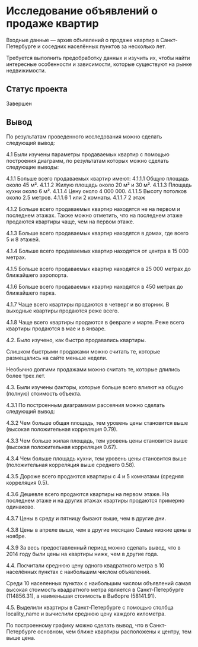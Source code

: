 # Исследование объявлений о продаже квартир

Входные данные — архив объявлений о продаже квартир в Санкт-Петербурге и соседних населённых пунктов за несколько лет. 

Требуется выполнить предобработку данных и изучить их, чтобы найти интересные особенности и зависимости, которые существуют на рынке недвижимости.

## Статус проекта

Завершен

## Вывод

По результатам проведенного исследования можно сделать следующий вывод:


4.1 Были изучены параметры продаваемых квартир с помощью построения диаграмм, по результатам которых можно сделать следующие выводы:

  4.1.1 Больше всего продаваемых квартир имеют:
      4.1.1.1 Общую площадь около 45 м².
      4.1.1.2 Жилую площадь около 20 м² и 30 м².
      4.1.1.3 Площадь кухни около 6 м².
      4.1.1.4 Цену около 4 000 000.
      4.1.1.5 Высоту потолков около 2.5 метров.
      4.1.1.6 1 или 2 комнаты.
      4.1.1.7 2 этаж

  4.1.2 Больше всего продаваемых квартир находятся не на первом и последнем этажах.
      Также можно отметить, что на последнем этаже продаются квартиры чаще, чем на первом этаже.

  4.1.3 Больше всего продаваемых квартир находятся в домах, где всего 5 и 8 этажей.

  4.1.4 Больше всего продаваемых квартир находятся от центра в 15 000 метрах.

  4.1.5 Больше всего продаваемых квартир находятся в 25 000 метрах до ближайшего аэропорта.

  4.1.6 Больше всего продаваемых квартир находятся в 450 метрах до ближайшего парка.

  4.1.7 Чаще всего квартиры продаются в четверг и во вторник. 
      В выходные квартиры продаются реже всего.

  4.1.8 Чаще всего квартиры продаются в феврале и марте.
      Реже всего квартиры продаются в мае и в январе.

4.2. Было изучено, как быстро продавались квартиры.

Слишком быстрыми продажами можно считать те, которые размещались на сайте меньше недели.

Необычно долгими продажами можно считать те, которые длились более трех лет.

4.3. Были изучены факторы, которые больше всего влияют на общую (полную) стоимость объекта.

4.3.1 По построенным диаграммам рассеяния можно сделать следующий вывод:

4.3.2 Чем больше общая площадь, тем уровень цены становится выше (высокая положительная корреляция 0.79).

4.3.3 Чем больше жилая площадь, тем уровень цены становится выше (высокая положительная корреляция 0.67).

4.3.4 Чем больше площадь кухни, тем уровень цены становится выше (положительная корреляция выше среднего 0.58).

4.3.5 Дороже всего продаются квартиры с 4 и 5 комнатами (средняя корреляция 0.5).

4.3.6 Дешевле всего продаются квартиры на первом этаже. На последнем этаже и на других этажах квартиры продаются примерно одинаково.

4.3.7 Цены в среду и пятницу бывают выше, чем в другие дни.

4.3.8 Цены в апреле выше, чем в другие месяцаю Самые низкие цены в ноябре.

4.3.9 За весь предоставленный период можно сделать вывод, что в 2014 году были цены на квартиры нижк, чем в другие года.

4.4. Посчитали среднюю цену одного квадратного метра в 10 населённых пунктах с наибольшим числом объявлений.

Среди 10 населенных пунктах с наибольшим числом объявлений самая высокая стоимость квадратного метра является в Санкт-Петербурге (114856.31), а наименьшая стоимость в Выборге (58141.91).

4.5. Выделили квартиры в Санкт-Петербурге с помощью столбца locality_name и вычислили среднюю цену каждого километра.

По построенному графику можно сделать вывод, что в Санкт-Петербурге основном, чем ближе квартиры расположены к центру, тем выше цена.
